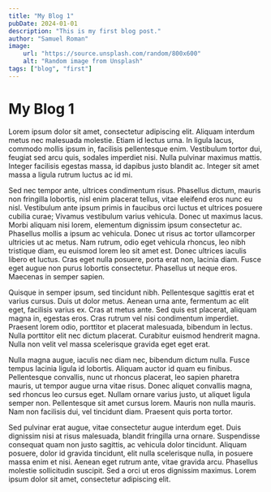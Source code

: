 ```yaml
---
title: "My Blog 1"
pubDate: 2024-01-01
description: "This is my first blog post."
author: "Samuel Roman"
image:
    url: "https://source.unsplash.com/random/800x600"
    alt: "Random image from Unsplash"
tags: ["blog", "first"]
---
```


# My Blog 1
Lorem ipsum dolor sit amet, consectetur adipiscing elit. Aliquam interdum metus nec malesuada molestie. Etiam id lectus urna. In ligula lacus, commodo mollis ipsum in, facilisis pellentesque enim. Vestibulum tortor dui, feugiat sed arcu quis, sodales imperdiet nisi. Nulla pulvinar maximus mattis. Integer facilisis egestas massa, id dapibus justo blandit ac. Integer sit amet massa a ligula rutrum luctus ac id mi.

Sed nec tempor ante, ultrices condimentum risus. Phasellus dictum, mauris non fringilla lobortis, nisl enim placerat tellus, vitae eleifend eros nunc eu nisl. Vestibulum ante ipsum primis in faucibus orci luctus et ultrices posuere cubilia curae; Vivamus vestibulum varius vehicula. Donec ut maximus lacus. Morbi aliquam nisi lorem, elementum dignissim ipsum consectetur ac. Phasellus mollis a ipsum ac vehicula. Donec ut risus ac tortor ullamcorper ultricies ut ac metus. Nam rutrum, odio eget vehicula rhoncus, leo nibh tristique diam, eu euismod lorem leo sit amet est. Donec ultrices iaculis libero et luctus. Cras eget nulla posuere, porta erat non, lacinia diam. Fusce eget augue non purus lobortis consectetur. Phasellus ut neque eros. Maecenas in semper sapien.

Quisque in semper ipsum, sed tincidunt nibh. Pellentesque sagittis erat et varius cursus. Duis ut dolor metus. Aenean urna ante, fermentum ac elit eget, facilisis varius ex. Cras at metus ante. Sed quis est placerat, aliquam magna in, egestas eros. Cras rutrum vel nisi condimentum imperdiet. Praesent lorem odio, porttitor et placerat malesuada, bibendum in lectus. Nulla porttitor elit nec dictum placerat. Curabitur euismod hendrerit magna. Nulla non velit vel massa scelerisque gravida eget eget erat.

Nulla magna augue, iaculis nec diam nec, bibendum dictum nulla. Fusce tempus lacinia ligula id lobortis. Aliquam auctor id quam eu finibus. Pellentesque convallis, nunc ut rhoncus placerat, leo sapien pharetra mauris, ut tempor augue urna vitae risus. Donec aliquet convallis magna, sed rhoncus leo cursus eget. Nullam ornare varius justo, ut aliquet ligula semper non. Pellentesque sit amet cursus lorem. Mauris non nulla mauris. Nam non facilisis dui, vel tincidunt diam. Praesent quis porta tortor.

Sed pulvinar erat augue, vitae consectetur augue interdum eget. Duis dignissim nisi at risus malesuada, blandit fringilla urna ornare. Suspendisse consequat quam non justo sagittis, ac vehicula dolor tincidunt. Aliquam posuere, dolor id gravida tincidunt, elit nulla scelerisque nulla, in posuere massa enim et nisi. Aenean eget rutrum ante, vitae gravida arcu. Phasellus molestie sollicitudin suscipit. Sed a orci ut eros dignissim maximus. Lorem ipsum dolor sit amet, consectetur adipiscing elit.